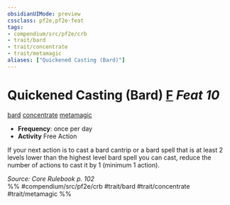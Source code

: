 ```yaml
---
obsidianUIMode: preview
cssclass: pf2e,pf2e-feat
tags:
- compendium/src/pf2e/crb
- trait/bard
- trait/concentrate
- trait/metamagic
aliases: ["Quickened Casting (Bard)"]
---
```

# Quickened Casting (Bard)  [F](../../rules/core-rulebook/chapter-9-playing-the-game.md#Actions "Free Action") *Feat 10*  
[bard](../../rules/traits/bard.md)  [concentrate](../../rules/traits/concentrate.md)  [metamagic](../../rules/traits/metamagic.md)  

- **Frequency**: once per day
- **Activity** Free Action

If your next action is to cast a bard cantrip or a bard spell that is at least 2 levels lower than the highest level bard spell you can cast, reduce the number of actions to cast it by 1 (minimum 1 action).

*Source: Core Rulebook p. 102*  
%% #compendium/src/pf2e/crb #trait/bard #trait/concentrate #trait/metamagic %%